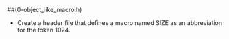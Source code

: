 ##(0-object_like_macro.h)

- Create a header file that defines a macro named SIZE as an abbreviation for the token 1024.



